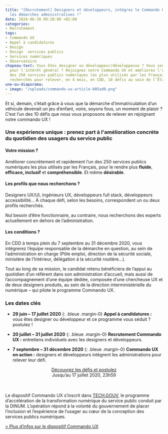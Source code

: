 ```yaml
---
title: "[Recrutement] Designers et développeurs, intégrez le Commando UX pour améliorer
  les démarches administratives !"
date: 2020-06-30 09:28:00 +02:00
categories:
- Recrutement
tags:
- Commando UX
- Appel à candidatures
- Design
- Design  services publics
- Services numériques
- Observatoire
chapeau-text: Vous êtes designer ou développeur/développeuse ? Vous souhaitez œuvrer
  pour l'intérêt général ? Rejoignez notre Commando UX et améliorez l'expérience d'un
  des 250 services publics numériques les plus utilisés par les Français ! 15 profils
  recherchés pour relever, en 4 mois, en CDD, 10 défis au sein de l’État.
une-ou-diaporama:
- image: "/uploads/commando-ux-article-005ad0.png"
---
```


Et si, demain, c’était grâce à vous que la démarche d’immatriculation d’un véhicule devenait un jeu d’enfant, voire, soyons fous, un moment de plaisir ? C’est l’un des 10 défis que nous vous proposons de relever en rejoignant notre commando UX !

### Une expérience unique : prenez part à l'amélioration concrète du quotidien des usagers du service public

#### Votre mission ? 
Améliorer concrètement et rapidement l’un des 250 services publics numériques les plus utilisés par les Français, pour le rendre plus **fluide**, **efficace, inclusif** et **compréhensible**. Et même **désirable**.

#### Les profils que nous recherchons ?
Designers UX/UI, ingénieurs UX, développeurs full stack, développeurs accessibilité... À chaque défi, selon les besoins, correspondent un ou deux profils recherchés.

Nul besoin d’être fonctionnaire, au contraire, nous recherchons des experts actuellement en dehors de l’administration.

#### Les conditions ?
En CDD à temps plein du 7 septembre au 31 décembre 2020, vous intégrerez l’équipe responsable de la démarche en question, au sein de l’administration en charge (Pôle emploi, direction de la sécurité sociale, ministère de l’Intérieur, délégation à la sécurité routière…).

Tout au long de sa mission, le candidat retenu bénéficiera de l’appui au quotidien d’un référent dans son administration d’accueil, mais aussi de l’accompagnement d’une équipe dédiée, composée d’une chercheuse UX et de deux designers produits, au sein de la direction interministérielle du numérique – qui pilote le programme Commando UX.

### Les dates clés

* **29 juin – 17 juillet 2020**
{: .bleue .margin-0}
**Appel à candidatures :** vous êtes designer ou développeur et ce programme vous séduit ? postulez !

* **20 juillet – 31 juillet 2020**
{: .bleue .margin-0}
**Recrutement Commando UX :** entretiens individuels avec les designers et développeurs.

* **7 septembre – 31 décembre 2020**
{: .bleue .margin-0}
**Commando UX en action :** designers et développeurs intègrent les administrations pour relever leur défi.

<div align="center">
<a href="https://design.numerique.gouv.fr/commando-ux/" class="button">Découvrez les défis et postulez</a>
<br>Jusqu’au 17 juillet 2020, 23h59
</div>
<br>
<br>

Le dispositif Commando UX s’inscrit dans [TECH.GOUV](https://www.numerique.gouv.fr/publications/tech-gouv-strategie-et-feuille-de-route-2019-2021/), le programme d’accélération de la transformation numérique du service public conduit par la DINUM. L’opération répond à la volonté du gouvernement de placer l’inclusion et l’expérience de l’usager au cœur de la conception des services publics numériques.

[> Plus d’infos sur le dispositif Commando UX](https://numerique.gouv.fr/actualites/proposez-vos-defis-commando-ux/)
